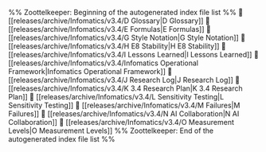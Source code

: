 %% Zoottelkeeper: Beginning of the autogenerated index file list  %%
📄 [[releases/archive/Infomatics/v3.4/D Glossary|D Glossary]]
📄 [[releases/archive/Infomatics/v3.4/E Formulas|E Formulas]]
📄 [[releases/archive/Infomatics/v3.4/G Style Notation|G Style Notation]]
📄 [[releases/archive/Infomatics/v3.4/H E8 Stability|H E8 Stability]]
📄 [[releases/archive/Infomatics/v3.4/I Lessons Learned|I Lessons Learned]]
📄 [[releases/archive/Infomatics/v3.4/Infomatics Operational Framework|Infomatics Operational Framework]]
📄 [[releases/archive/Infomatics/v3.4/J Research Log|J Research Log]]
📄 [[releases/archive/Infomatics/v3.4/K 3.4 Research Plan|K 3.4 Research Plan]]
📄 [[releases/archive/Infomatics/v3.4/L Sensitivity Testing|L Sensitivity Testing]]
📄 [[releases/archive/Infomatics/v3.4/M Failures|M Failures]]
📄 [[releases/archive/Infomatics/v3.4/N AI Collaboration|N AI Collaboration]]
📄 [[releases/archive/Infomatics/v3.4/O Measurement Levels|O Measurement Levels]]
%% Zoottelkeeper: End of the autogenerated index file list  %%
